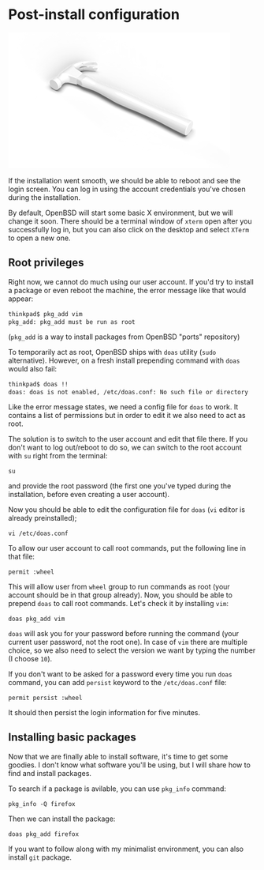 # Post-install configuration

![](03-post-install.png)

If the installation went smooth, we should be able to reboot and see the login screen.
You can log in using the account credentials you've chosen during the installation.

By default, OpenBSD will start some basic X environment, but we will change it soon.
There should be a terminal window of `xterm` open after you successfully log in, 
but you can also click on the desktop and select `XTerm` to open a new one.

## Root privileges

Right now, we cannot do much using our user account. If you'd try to install a package or even reboot the machine, the error message like that would appear:

```
thinkpad$ pkg_add vim
pkg_add: pkg_add must be run as root
```

(`pkg_add` is a way to install packages from OpenBSD "ports" repository)

To temporarily act as root, OpenBSD ships with `doas` utility (`sudo` alternative). However, on a fresh install prepending command with `doas` would also fail:

```
thinkpad$ doas !!
doas: doas is not enabled, /etc/doas.conf: No such file or directory
```

Like the error message states, we need a config file for `doas` to work.
It contains a list of permissions but in order to edit it we also need to act as root.

The solution is to switch to the user account and edit that file there. If you don't want to log out/reboot to do so, we can switch to the root account with `su` right from the terminal:

```
su
```

and provide the root password (the first one you've typed during the installation, before even creating a user account).

Now you should be able to edit the configuration file for `doas` (`vi` editor is already preinstalled);

```
vi /etc/doas.conf
```

To allow our user account to call root commands, put the following line in that file:

```
permit :wheel
```

This will allow user from `wheel` group to run commands as root (your account should be in that group already).
Now, you should be able to prepend `doas` to call root commands. Let's check it by installing `vim`:

```
doas pkg_add vim
```

`doas` will ask you for your password before running the command (your current user password, not the root one). 
In case of `vim` there are multiple choice, so we also need to select the version we want by typing the number (I choose `10`).

If you don't want to be asked for a password every time you run `doas` command, you can add `persist` keyword to the `/etc/doas.conf` file:

```
permit persist :wheel
```

It should then persist the login information for five minutes.

## Installing basic packages

Now that we are finally able to install software, it's time to get some goodies. I don't know what software you'll be using, but I will share how to find and install packages.

To search if a package is avilable, you can use `pkg_info` command:

```
pkg_info -Q firefox
```

Then we can install the package:

```
doas pkg_add firefox
```

If you want to follow along with my minimalist environment, you can also install `git` package.
